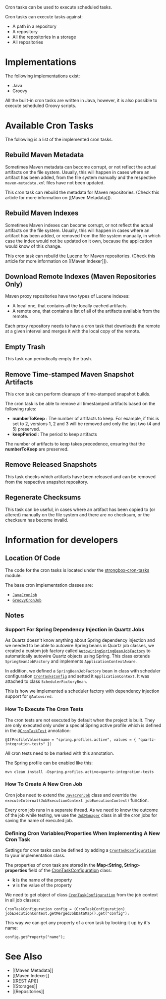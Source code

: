 Cron tasks can be used to execute scheduled tasks.

Cron tasks can execute tasks against:
- A path in a repository
- A repository
- All the repositories in a storage
- All repositories

# Implementations

The following implementations exist:
* Java
* Groovy

All the built-in cron tasks are written in Java, however, it is also possible to execute scheduled Groovy scripts.

# Available Cron Tasks

The following is a list of the implemented cron tasks.

## Rebuild Maven Metadata

Sometimes Maven metadata can become corrupt, or not reflect the actual artifacts on the file system. Usually, this will happen in cases where an artifact has been added, from the file system manually and the respective `maven-metadata.xml` files have not been updated.

This cron task can rebuild the metadata for Maven repositories. (Check this article for more information on [[Maven Metadata]]).

## Rebuild Maven Indexes

Sometimes Maven indexes can become corrupt, or not reflect the actual artifacts on the file system. Usually, this will happen in cases where an artifact has been added, or removed from the file system manually, in which case the index would not be updated on it own, because the application would know of this change.

This cron task can rebuild the Lucene for Maven repositories. (Check this article for more information on [[Maven Indexer]]).

## Download Remote Indexes (Maven Repositories Only)

Maven proxy repositories have two types of Lucene indexes:
* A local one, that contains all the locally cached artifacts.
* A remote one, that contains a list of all of the artifacts available from the remote.

Each proxy repository needs to have a cron task that downloads the remote at a given interval and merges it with the local copy of the remote.

## Empty Trash

This task can periodically empty the trash.

## Remove Time-stamped Maven Snapshot Artifacts

This cron task can perform cleanups of time-stamped snapshot builds.

The cron task is be able to remove all timestamped artifacts based on the following rules:
* **numberToKeep** : The number of artifacts to keep. For example, if this is set to 2, versions 1, 2  and 3  will be removed and only the last two (4  and 5) preserved.
* **keepPeriod** : The period to keep artifacts

The number of artifacts to keep takes precedence, ensuring that the **numberToKeep** are preserved.

## Remove Released Snapshots

This task checks which artifacts have been released and can be removed from the respective snapshot repository.

## Regenerate Checksums

This task can be useful, in cases where an artifact has been copied to (or altered) manually on the file system and there are no checksum, or the checksum has become invalid.

# Information for developers

## Location Of Code
The code for the cron tasks is located under the [strongbox-cron-tasks](https://github.com/strongbox/strongbox/tree/master/strongbox-cron-tasks) module.

The base cron implementation classes are:
* [`JavaCronJob`](https://github.com/strongbox/strongbox/blob/master/strongbox-cron-tasks/src/main/java/org.carlspring.strongbox/cron/api/jobs/JavaCronJob.java)
* [`GroovyCronJob`](https://github.com/strongbox/strongbox/blob/master/strongbox-cron-tasks/src/main/java/org.carlspring.strongbox/cron/api/jobs/GroovyCronJob.java)

## Notes

### Support For Spring Dependency Injection in Quartz Jobs

As Quartz doesn't know anything about Spring dependency injection and we needed to be able to autowire Spring beans in Quartz job classes, we created a custom job factory called [`AutowiringSpringBeanJobFactory`](https://github.com/strongbox/strongbox/blob/master/strongbox-cron-tasks/src/main/java/org.carlspring.strongbox/cron/config/AutowiringSpringBeanJobFactory.java) to automatically autowire Quartz objects using Spring. This class extends `SpringBeanJobFactory` and implements `ApplicationContextAware`.

In addition, we defined a `SpringBeanJobFactory` bean in class with scheduler configuration [`CronTasksConfig`](https://github.com/strongbox/strongbox/blob/master/strongbox-cron-tasks/src/main/java/org.carlspring.strongbox/cron/config/CronTasksConfig.java) and setted it `ApplicationContext`. It was attached to class `SchedulerFactoryBean`. 

This is how we implemented a scheduler factory with dependency injection support for `@Autowired`. 

### How To Execute The Cron Tests

The cron tests are not executed by default when the project is built. They are only executed only under a special Spring active profile which is defined in the [`@CronTaskTest`](https://github.com/strongbox/strongbox/blob/master/strongbox-cron-tasks/src/test/java/org.carlspring.strongbox.cron/context/CronTaskTest.java) annotation:

    @IfProfileValue(name = "spring.profiles.active", values = { "quartz-integration-tests" })

All cron tests need to be marked with this annotation.

The Spring profile can be enabled like this:

    mvn clean install -Dspring.profiles.active=quartz-integration-tests 

### How To Create A New Cron Job

Cron jobs need to extend the [`JavaCronJob`](https://github.com/strongbox/strongbox/blob/master/strongbox-cron-tasks/src/main/java/org.carlspring.strongbox/cron/api/jobs/JavaCronJob.java) class and override the `executeInternal(JobExecutionContext jobExecutionContext)` function.

Every cron job runs in a separate thread. As we need to know the outcome of the job while testing, we use the [`JobManager`](https://github.com/strongbox/strongbox/blob/master/strongbox-cron-tasks/src/main/java/org.carlspring.strongbox/cron/config/JobManager.java) class in all the cron jobs for saving the name of executed job.    

### Defining Cron Variables/Properties When Implementing A New Cron Task

Settings for cron tasks can be defined by adding a [`CronTaskConfiguration`](https://github.com/strongbox/strongbox/blob/master/strongbox-cron-tasks/src/main/java/org.carlspring.strongbox/cron/domain/CronTaskConfiguration.java) to your implementation class.

The properties of cron task are stored in the **Map<String, String> properties** field of the [CronTaskConfiguration](https://github.com/strongbox/strongbox/blob/master/strongbox-cron-tasks/src/main/java/org.carlspring.strongbox/cron/domain/CronTaskConfiguration.java) class:

 * **k** is the name of the property
 * **v** is the value of the property
 
We need to get object of class [`CronTaskConfiguration`](https://github.com/strongbox/strongbox/blob/master/strongbox-cron-tasks/src/main/java/org.carlspring.strongbox/cron/domain/CronTaskConfiguration.java) from the job context in all job classes:

    CronTaskConfiguration config = (CronTaskConfiguration) jobExecutionContext.getMergedJobDataMap().get("config");

This way we can get any property of a cron task by looking it up by it's name:

    config.getProperty("name");


# See Also
* [[Maven Metadata]]
* [[Maven Indexer]]
* [[REST API]]
* [[Storages]]
* [[Repositories]]
